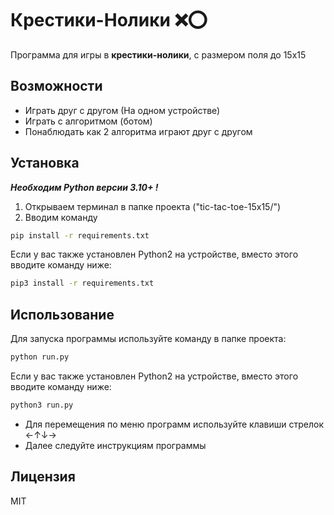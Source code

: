 # Крестики-Нолики ❌⭕
Программа для игры в **крестики-нолики**, с размером поля до 15x15
## Возможности

- Играть друг с другом (На одном устройстве)
- Играть с алгоритмом (ботом)
- Понаблюдать как 2 алгоритма играют друг с другом

## Установка

***Необходим Python версии 3.10+ !***

1. Открываем терминал в папке проекта ("tic-tac-toe-15x15/")
2. Вводим команду
```bash
pip install -r requirements.txt
```
Если у вас также установлен Python2 на устройстве, вместо этого вводите команду ниже:
```bash
pip3 install -r requirements.txt
```

## Использование

Для запуска программы используйте команду в папке проекта:
```bash
python run.py
```
Если у вас также установлен Python2 на устройстве, вместо этого вводите команду ниже:
```bash
python3 run.py
```

- Для перемещения по меню программ используйте клавиши стрелок ←↑↓→
- Далее следуйте инструкциям программы


## Лицензия

MIT
